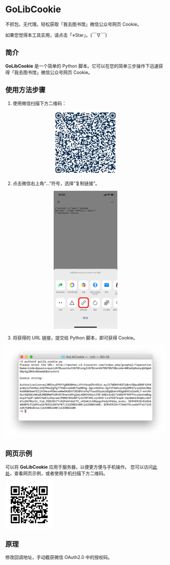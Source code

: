 # GoLibCookie

不抓包，无代理。轻松获取「我去图书馆」微信公众号网页 Cookie。

如果您觉得本工具实用，请点击「⭐︎Star」。(￣∇￣)


## 简介

**GoLibCookie** 是一个简单的 Python 脚本。它可以在您的简单三步操作下迅速获得「我去图书馆」微信公众号网页 Cookie。


## 使用方法步骤
1. 使用微信扫描下方二维码：    
<center><img src="qr.png" width="200" /></center>

2. 点击微信右上角“…”符号，选择“复制链接”。
<center><img src=".readme_img/copy-url.png" width="200" /></center>

3. 将获得的 URL 链接，提交给 Python 脚本，即可获得 Cookie。
<center><img src=".readme_img/python.png" /></center>


## 网页示例

可以将 **GoLibCookie** 应用于服务器，以便更方便与手机操作。
您可以访问[此处](http://jpn.vomega.net/golib_cookie/)，查看网页示例，或者使用手机扫描下方二维码。

<img src=".readme_img/sample.png" width="150"  />


## 原理

修改回调地址，手动截获微信 OAuth2.0 中的授权码。
